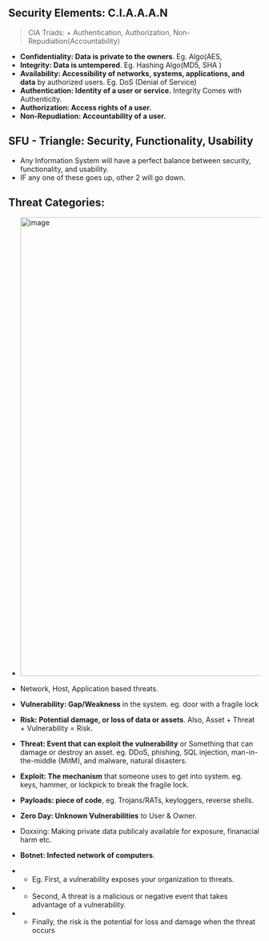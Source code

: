 ## Security Elements: C.I.A.A.A.N
> CIA Triads: + Authentication, Authorization, Non-Repudiation(Accountability)
- **Confidentiality: Data is private to the owners**. Eg. Algo(AES,
- **Integrity: Data is untempered**. Eg. Hashing Algo(MD5, SHA )
- **Availability: Accessibility of networks, systems, applications, and data** by authorized users. Eg. DoS (Denial of Service) 
- **Authentication: Identity of a user or service.** Integrity Comes with Authenticity.
- **Authorization: Access rights of a user.**
- **Non-Repudiation: Accountability of a user.**


## SFU - Triangle: Security, Functionality, Usability
- Any Information System will have a perfect balance between security, functionality, and usability.
- IF any one of these goes up, other 2 will go down.

## Threat Categories:
- <img width="917" alt="image" src="https://user-images.githubusercontent.com/40174034/233840199-75f160d9-8912-4c6c-adf3-836b46d2a3b7.png">
- Network, Host, Application based threats.


- **Vulnerability: Gap/Weakness** in the system. eg. door with a fragile lock
- **Risk: Potential damage, or loss of data or assets**. Also, Asset + Threat + Vulnerability = Risk.
- **Threat: Event that can exploit the vulnerability** or Something that can damage or destroy an asset. eg. DDoS, phishing, SQL injection, man-in-the-middle (MitM), and malware, natural disasters.
- **Exploit: The mechanism** that someone uses to get into system. eg. keys, hammer, or lockpick to break the fragile lock.
- **Payloads: piece of code**, eg. Trojans/RATs, keyloggers, reverse shells.
- **Zero Day: Unknown Vulnerabilities** to User & Owner.
- Doxxing: Making private data publicaly available for exposure, finanacial harm etc.
- **Botnet: Infected network of computers**. 
- - Eg. First, a vulnerability exposes your organization to threats. 
- - Second, A threat is a malicious or negative event that takes advantage of a vulnerability. 
- - Finally, the risk is the potential for loss and damage when the threat occurs